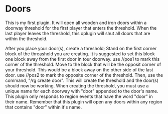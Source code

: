 # Doors
This is my first plugin. It will open all wooden and iron doors within a doorway threshold for the first player that enters the threshold.
When the last player leaves the threshold, this oplugin will shut all doors that are within the threshold.

After you place your door(s), create a threshold;
  Stand on the first corner block of the threashold you are creating.
  It is suggested to set this block one block away from the first door in tour doorway.
  use //pos1 to mark this corner of the threshold.
  Move to the block that will be the opposit corner of your threshold.
  This would be a block away on the other side of the last door.
  use //pos2 to mark the opposite corner of the threshold.
  Then, use the command, "/rg create <nameofdoorway>door".
  This will create the threshold and the door(s) should now be working.
  When creating the threshold, you must use a unique name for each doorway with "door" appended to the door's name.
  This plugin only responds to region events that have the word "door" in their name. 
  Remember that this plugin will open any doors within any region that contains "door" within it's name.
